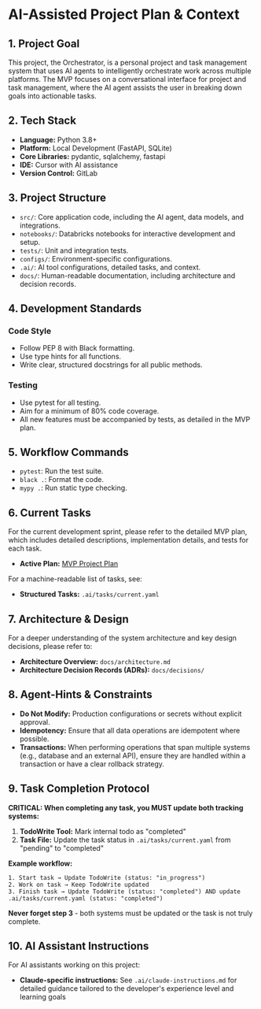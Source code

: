 # AI-Assisted Project Plan & Context

## 1. Project Goal

This project, the Orchestrator, is a personal project and task management system that uses AI agents to intelligently orchestrate work across multiple platforms. The MVP focuses on a conversational interface for project and task management, where the AI agent assists the user in breaking down goals into actionable tasks.

## 2. Tech Stack

- **Language:** Python 3.8+
- **Platform:** Local Development (FastAPI, SQLite)
- **Core Libraries:** pydantic, sqlalchemy, fastapi
- **IDE:** Cursor with AI assistance
- **Version Control:** GitLab

## 3. Project Structure

- `src/`: Core application code, including the AI agent, data models, and integrations.
- `notebooks/`: Databricks notebooks for interactive development and setup.
- `tests/`: Unit and integration tests.
- `configs/`: Environment-specific configurations.
- `.ai/`: AI tool configurations, detailed tasks, and context.
- `docs/`: Human-readable documentation, including architecture and decision records.

## 4. Development Standards

### Code Style

- Follow PEP 8 with Black formatting.
- Use type hints for all functions.
- Write clear, structured docstrings for all public methods.

### Testing

- Use pytest for all testing.
- Aim for a minimum of 80% code coverage.
- All new features must be accompanied by tests, as detailed in the MVP plan.

## 5. Workflow Commands

- `pytest`: Run the test suite.
- `black .`: Format the code.
- `mypy .`: Run static type checking.

## 6. Current Tasks

For the current development sprint, please refer to the detailed MVP plan, which includes detailed descriptions, implementation details, and tests for each task.

- **Active Plan:** [MVP Project Plan](docs/MVP_PLAN.md)

For a machine-readable list of tasks, see:

- **Structured Tasks:** `.ai/tasks/current.yaml`

## 7. Architecture & Design

For a deeper understanding of the system architecture and key design decisions, please refer to:

- **Architecture Overview:** `docs/architecture.md`
- **Architecture Decision Records (ADRs):** `docs/decisions/`

## 8. Agent-Hints & Constraints

- **Do Not Modify:** Production configurations or secrets without explicit approval.
- **Idempotency:** Ensure that all data operations are idempotent where possible.
- **Transactions:** When performing operations that span multiple systems (e.g., database and an external API), ensure they are handled within a transaction or have a clear rollback strategy.

## 9. Task Completion Protocol

**CRITICAL: When completing any task, you MUST update both tracking systems:**

1. **TodoWrite Tool:** Mark internal todo as "completed" 
2. **Task File:** Update the task status in `.ai/tasks/current.yaml` from "pending" to "completed"

**Example workflow:**
```
1. Start task → Update TodoWrite (status: "in_progress") 
2. Work on task → Keep TodoWrite updated
3. Finish task → Update TodoWrite (status: "completed") AND update .ai/tasks/current.yaml (status: "completed")
```

**Never forget step 3** - both systems must be updated or the task is not truly complete.

## 10. AI Assistant Instructions

For AI assistants working on this project:

- **Claude-specific instructions:** See `.ai/claude-instructions.md` for detailed guidance tailored to the developer's experience level and learning goals